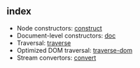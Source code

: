 <a name="module_index"></a>

## index

* Node constructors: [construct](./construct.md)
* Document-level constructors: [doc](./doc.md)
* Traversal: [traverse](./traverse.md)
* Optimized DOM traversal: [traverse-dom](./traverse-dom.md)
* Stream convertors: [convert](./convert.md) 
